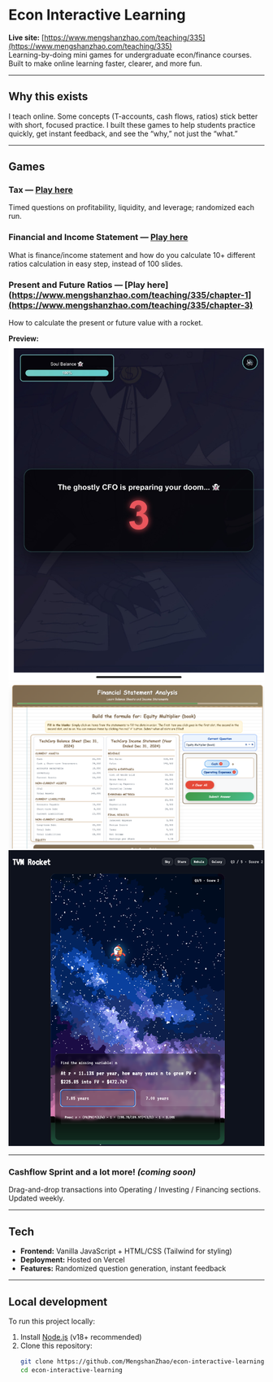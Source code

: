 # Econ Interactive Learning

**Live site:** [https://www.mengshanzhao.com/teaching/335](https://www.mengshanzhao.com/teaching/335)  
Learning-by-doing mini games for undergraduate econ/finance courses. Built to make online learning faster, clearer, and more fun.

---

## Why this exists
I teach online. Some concepts (T-accounts, cash flows, ratios) stick better with short, focused practice. I built these games to help students practice quickly, get instant feedback, and see the “why,” not just the “what.”

---

## Games

### Tax — [Play here](https://www.mengshanzhao.com/teaching/335/chapter-1)
Timed questions on profitability, liquidity, and leverage; randomized each run.
### Financial and Income Statement — [Play here](https://www.mengshanzhao.com/games/financial-statements-game.html)
What is finance/income statement and how do you calculate 10+ different ratios calculation in easy step, instead of 100 slides.
### Present and Future Ratios — [Play here](https://www.mengshanzhao.com/teaching/335/chapter-1](https://www.mengshanzhao.com/teaching/335/chapter-3)
How to calculate the present or future value with a rocket.

**Preview:**
![Tax Quiz Screenshot 3](public/screenshots/game_1_3.JPG)
![ Quiz 2 Screenshot 1](public/screenshots/game_2.PNG)
![ Quiz 3 Screenshot 1](public/screenshots/game_3.png)

---

### Cashflow Sprint and a lot more! *(coming soon)*
Drag-and-drop transactions into Operating / Investing / Financing sections. Updated weekly.

---

## Tech
- **Frontend:** Vanilla JavaScript + HTML/CSS (Tailwind for styling)
- **Deployment:** Hosted on Vercel
- **Features:** Randomized question generation, instant feedback

---

## Local development

To run this project locally:

1. Install [Node.js](https://nodejs.org/) (v18+ recommended)
2. Clone this repository:
   ```bash
   git clone https://github.com/MengshanZhao/econ-interactive-learning.git
   cd econ-interactive-learning
